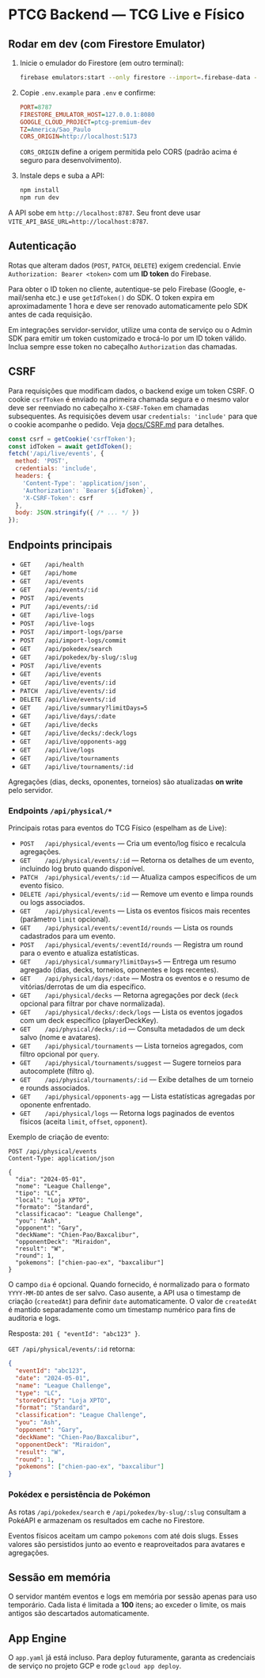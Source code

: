 # PTCG Backend — TCG Live e Físico

## Rodar em dev (com Firestore Emulator)

1. Inicie o emulador do Firestore (em outro terminal):
   ```bash
   firebase emulators:start --only firestore --import=.firebase-data --export-on-exit
   ```

2. Copie `.env.example` para `.env` e confirme:
   ```ini
   PORT=8787
   FIRESTORE_EMULATOR_HOST=127.0.0.1:8080
   GOOGLE_CLOUD_PROJECT=ptcg-premium-dev
   TZ=America/Sao_Paulo
   CORS_ORIGIN=http://localhost:5173
   ```

   `CORS_ORIGIN` define a origem permitida pelo CORS (padrão acima é seguro para desenvolvimento).

3. Instale deps e suba a API:
   ```bash
   npm install
   npm run dev
   ```

A API sobe em `http://localhost:8787`. Seu front deve usar `VITE_API_BASE_URL=http://localhost:8787`.

## Autenticação

Rotas que alteram dados (`POST`, `PATCH`, `DELETE`) exigem credencial.
Envie `Authorization: Bearer <token>` com um **ID token** do Firebase.

Para obter o ID token no cliente, autentique-se pelo Firebase (Google, e-mail/senha etc.)
e use `getIdToken()` do SDK. O token expira em aproximadamente 1 hora e deve ser
renovado automaticamente pelo SDK antes de cada requisição.

Em integrações servidor-servidor, utilize uma conta de serviço ou o Admin SDK para
emitir um token customizado e trocá-lo por um ID token válido. Inclua sempre esse
token no cabeçalho `Authorization` das chamadas.

## CSRF

Para requisições que modificam dados, o backend exige um token CSRF. O cookie
`csrfToken` é enviado na primeira chamada segura e o mesmo valor deve ser
reenviado no cabeçalho `X-CSRF-Token` em chamadas subsequentes. As requisições
devem usar `credentials: 'include'` para que o cookie acompanhe o pedido. Veja
[docs/CSRF.md](../docs/CSRF.md) para detalhes.

```js
const csrf = getCookie('csrfToken');
const idToken = await getIdToken();
fetch('/api/live/events', {
  method: 'POST',
  credentials: 'include',
  headers: {
    'Content-Type': 'application/json',
    'Authorization': `Bearer ${idToken}`,
    'X-CSRF-Token': csrf
  },
  body: JSON.stringify({ /* ... */ })
});
```

## Endpoints principais

- `GET    /api/health`
- `GET    /api/home`
- `GET    /api/events`
- `GET    /api/events/:id`
- `POST   /api/events`
- `PUT    /api/events/:id`
- `GET    /api/live-logs`
- `POST   /api/live-logs`
- `POST   /api/import-logs/parse`
- `POST   /api/import-logs/commit`
- `GET    /api/pokedex/search`
- `GET    /api/pokedex/by-slug/:slug`
- `POST   /api/live/events`
- `GET    /api/live/events`
- `GET    /api/live/events/:id`
- `PATCH  /api/live/events/:id`
- `DELETE /api/live/events/:id`
- `GET    /api/live/summary?limitDays=5`
- `GET    /api/live/days/:date`
- `GET    /api/live/decks`
- `GET    /api/live/decks/:deck/logs`
- `GET    /api/live/opponents-agg`
- `GET    /api/live/logs`
- `GET    /api/live/tournaments`
- `GET    /api/live/tournaments/:id`

Agregações (dias, decks, oponentes, torneios) são atualizadas **on write** pelo servidor.

### Endpoints `/api/physical/*`

Principais rotas para eventos do TCG Físico (espelham as de Live):

- `POST   /api/physical/events` — Cria um evento/log físico e recalcula agregações.
- `GET    /api/physical/events/:id` — Retorna os detalhes de um evento, incluindo log bruto quando disponível.
- `PATCH  /api/physical/events/:id` — Atualiza campos específicos de um evento físico.
- `DELETE /api/physical/events/:id` — Remove um evento e limpa rounds ou logs associados.
- `GET    /api/physical/events` — Lista os eventos físicos mais recentes (parâmetro `limit` opcional).
- `GET    /api/physical/events/:eventId/rounds` — Lista os rounds cadastrados para um evento.
- `POST   /api/physical/events/:eventId/rounds` — Registra um round para o evento e atualiza estatísticas.
- `GET    /api/physical/summary?limitDays=5` — Entrega um resumo agregado (dias, decks, torneios, oponentes e logs recentes).
- `GET    /api/physical/days/:date` — Mostra os eventos e o resumo de vitórias/derrotas de um dia específico.
- `GET    /api/physical/decks` — Retorna agregações por deck (`deck` opcional para filtrar por chave normalizada).
- `GET    /api/physical/decks/:deck/logs` — Lista os eventos jogados com um deck específico (playerDeckKey).
- `GET    /api/physical/decks/:id` — Consulta metadados de um deck salvo (nome e avatares).
- `GET    /api/physical/tournaments` — Lista torneios agregados, com filtro opcional por `query`.
- `GET    /api/physical/tournaments/suggest` — Sugere torneios para autocomplete (filtro `q`).
- `GET    /api/physical/tournaments/:id` — Exibe detalhes de um torneio e rounds associados.
- `GET    /api/physical/opponents-agg` — Lista estatísticas agregadas por oponente enfrentado.
- `GET    /api/physical/logs` — Retorna logs paginados de eventos físicos (aceita `limit`, `offset`, `opponent`).

Exemplo de criação de evento:

```http
POST /api/physical/events
Content-Type: application/json

{
  "dia": "2024-05-01",
  "nome": "League Challenge",
  "tipo": "LC",
  "local": "Loja XPTO",
  "formato": "Standard",
  "classificacao": "League Challenge",
  "you": "Ash",
  "opponent": "Gary",
  "deckName": "Chien-Pao/Baxcalibur",
  "opponentDeck": "Miraidon",
  "result": "W",
  "round": 1,
  "pokemons": ["chien-pao-ex", "baxcalibur"]
}
```

O campo `dia` é opcional. Quando fornecido, é normalizado para o formato `YYYY-MM-DD` antes de ser salvo. Caso ausente, a API usa o timestamp de criação (`createdAt`) para definir `date` automaticamente. O valor de `createdAt` é mantido separadamente como um timestamp numérico para fins de auditoria e logs.

Resposta: `201 { "eventId": "abc123" }`.

`GET /api/physical/events/:id` retorna:

```json
{
  "eventId": "abc123",
  "date": "2024-05-01",
  "name": "League Challenge",
  "type": "LC",
  "storeOrCity": "Loja XPTO",
  "format": "Standard",
  "classification": "League Challenge",
  "you": "Ash",
  "opponent": "Gary",
  "deckName": "Chien-Pao/Baxcalibur",
  "opponentDeck": "Miraidon",
  "result": "W",
  "round": 1,
  "pokemons": ["chien-pao-ex", "baxcalibur"]
}
```

### Pokédex e persistência de Pokémon

As rotas `/api/pokedex/search` e `/api/pokedex/by-slug/:slug` consultam a PokéAPI e
armazenam os resultados em cache no Firestore.

Eventos físicos aceitam um campo `pokemons` com até dois slugs. Esses valores são
persistidos junto ao evento e reaproveitados para avatares e agregações.

## Sessão em memória

O servidor mantém eventos e logs em memória por sessão apenas para uso temporário.
Cada lista é limitada a **100** itens; ao exceder o limite, os mais antigos são
descartados automaticamente.

## App Engine

O `app.yaml` já está incluso. Para deploy futuramente, garanta as credenciais de serviço no projeto GCP e rode `gcloud app deploy`.

